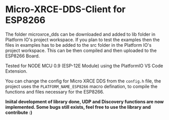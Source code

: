 # Micro-XRCE-DDS-Client for ESP8266
The folder microxrce_dds can be downloaded and added to lib folder in Platform IO's project workspace. If you plan to test the examples then the files in examples has to be added to the src folder in the Platform IO's project workspace. This can be then compiled and then uploaded to the ESP8266 Board.

Tested for NODE MCU 0.9 (ESP-12E Module) using the PlatformIO VS Code Extension.

You can change the config for Micro XRCE DDS from the ```config.h``` file, the project uses the ```PLATFORM_NAME_ESP8266``` macro defination, to compile the functions and files necessary for the ESP8266.

**Iniital development of library done, UDP and Discovery functions are now implemented. Some bugs still exists, feel free to use the library and contribute :)**

